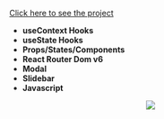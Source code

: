 [Click here to see the project](https://slide-bar-and-modal-with-context-api.vercel.app/)
<br>
- __useContext Hooks__ <br>
- __useState Hooks__ <br>
- __Props/States/Components__<br>
- __React Router Dom v6__<br>
- __Modal__<br>
- __Slidebar__<br>
- __Javascript__<br>

<div align="center"><img src="https://github.com/MehmetCakir1/slideBarAndModalWithContextAPI/blob/master/slideBarandModal.gif">
